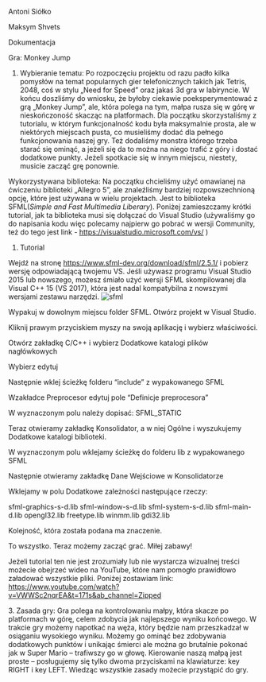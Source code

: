 ﻿Antoni Siółko

Maksym Shvets

Dokumentacja

Gra: Monkey Jump

1. Wybieranie tematu:
   Po rozpoczęciu projektu od razu padło kilka pomysłów na temat popularnych gier telefonicznych takich jak Tetris, 2048, coś w stylu „Need for Speed” oraz jakaś 3d gra w labiryncie. W końcu doszliśmy do wniosku, że byłoby ciekawie poeksperymentować z grą „Monkey Jump”, ale, która polega na tym, małpa rusza się w górę w nieskończoność skacząc na platformach. Dla początku skorzystaliśmy z tutorialu, w którym funkcjonalność kodu była maksymalnie prosta, ale w niektórych miejscach pusta, co musieliśmy dodać dla pełnego funkcjonowania naszej gry. Też dodaliśmy monstra którego trzeba starać się ominąć, a jeżeli się da to można na niego trafić z góry i dostać dodatkowe punkty. Jeżeli spotkacie się w innym miejscu, niestety, musicie zacząć grę ponownie.

Wykorzystywana biblioteka:
Na początku chcieliśmy użyć omawianej na ćwiczeniu biblioteki „Allegro 5”, ale znaleźliśmy bardziej rozpowszechnioną opcję, które jest używana w wielu projektach. Jest to biblioteka SFML(*Simple and Fast Multimedia Liberary*). Poniżej zamieszczamy krótki tutorial, jak ta biblioteka musi się dołączać do Visual Studio (używaliśmy go do napisania kodu więc polecamy najpierw go pobrać w wersji Community, też do tego jest link - <https://visualstudio.microsoft.com/vs/> )









1. Tutorial

Wejdź na stronę <https://www.sfml-dev.org/download/sfml/2.5.1/> i pobierz wersję odpowiadającą twojemu VS. Jeśli używasz programu Visual Studio 2015 lub nowszego, możesz śmiało użyć wersji SFML skompilowanej dla Visual C++ 15 (VS 2017), która jest nadal kompatybilna z nowszymi wersjami zestawu narzędzi.
![sfml](https://github.com/maksimus209/mokey-project-wdp/assets/135655103/59a6402d-b332-4c78-8413-9bdf51a1c0ac)

Wypakuj w dowolnym miejscu folder SFML. Otwórz projekt w Visual Studio.

Kliknij prawym przyciskiem myszy na swoją aplikację i wybierz właściwości.

Otwórz zakładkę C/C++ i wybierz Dodatkowe katalogi plików nagłówkowych

Wybierz edytuj

Następnie wklej ścieżkę folderu “include” z wypakowanego SFML

Wzakładce Preprocesor edytuj pole “Definicje preprocesora”

W wyznaczonym polu należy dopisać: SFML\_STATIC

Teraz otwieramy zakładkę Konsolidator, a w niej Ogólne i wyszukujemy Dodatkowe katalogi biblioteki.

W wyznaczonym polu wklejamy ścieżkę do folderu lib z wypakowanego SFML

Następnie otwieramy zakładkę Dane Wejściowe w Konsolidatorze

Wklejamy w polu Dodatkowe zależności następujące rzeczy:

sfml-graphics-s-d.lib sfml-window-s-d.lib sfml-system-s-d.lib sfml-main-d.lib opengl32.lib freetype.lib winmm.lib gdi32.lib

Kolejność, która została podana ma znaczenie.

To wszystko. Teraz możemy zacząć grać. Miłej zabawy!

Jeżeli tutorial ten nie jest zrozumiały lub nie wystarcza wizualnej treści możecie obejrzeć wideo na YouTube, które nam pomogło prawidłowo załadować wszystkie pliki. Poniżej zostawiam link:
<https://www.youtube.com/watch?v=VWWSc2nqrEA&t=171s&ab_channel=Zipped>




3\. Zasada gry:
Gra polega na kontrolowaniu małpy, która skacze po platformach w górę, celem zdobycia jak najlepszego wyniku końcowego. W trakcie gry możemy napotkać na węża, który będzie nam przeszkadzał w osiąganiu wysokiego wyniku. Możemy go ominąć bez zdobywania dodatkowych punktów i unikając śmierci ale można go brutalnie pokonać jak w Super Mario – trafiwszy go w głowę. Kierowanie naszą małpą jest proste – posługujemy się tylko dwoma przyciskami na klawiaturze: key RIGHT i key LEFT. Wiedząc wszystkie zasady możecie przystąpić do gry.


